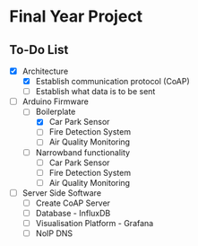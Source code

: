 # Final Year Project

## To-Do List

- [x] Architecture
  - [x] Establish communication protocol (CoAP)
  - [ ] Establish what data is to be sent
- [ ] Arduino Firmware
  - [ ] Boilerplate
    - [x] Car Park Sensor
    - [ ] Fire Detection System
    - [ ] Air Quality Monitoring
  - [ ] Narrowband functionality
    - [ ] Car Park Sensor
    - [ ] Fire Detection System
    - [ ] Air Quality Monitoring
- [ ] Server Side Software
  - [ ] Create CoAP Server
  - [ ] Database - InfluxDB
  - [ ] Visualisation Platform - Grafana
  - [ ] NoIP DNS
